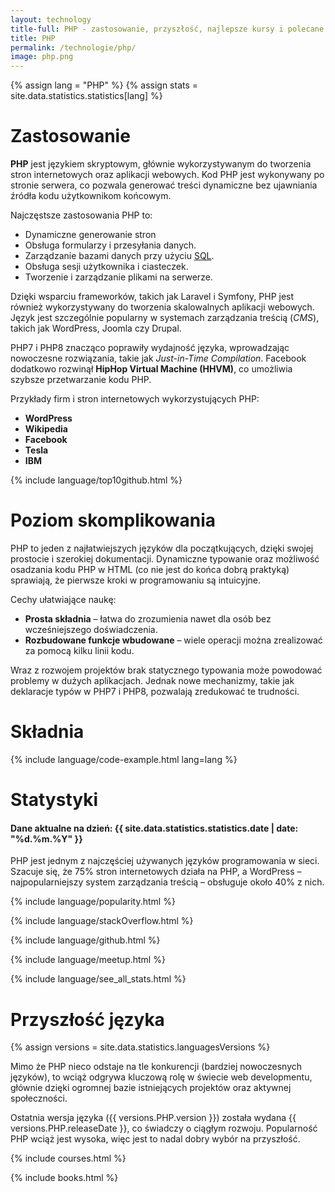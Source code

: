 ```yaml
---
layout: technology
title-full: PHP - zastosowanie, przyszłość, najlepsze kursy i polecane książki
title: PHP
permalink: /technologie/php/
image: php.png
---
```


{% assign lang = "PHP" %}
{% assign stats = site.data.statistics.statistics[lang] %}

# Zastosowanie

**PHP** jest językiem skryptowym, głównie wykorzystywanym do tworzenia stron internetowych oraz aplikacji webowych. 
Kod PHP jest wykonywany po stronie serwera, co pozwala generować treści dynamiczne bez ujawniania źródła kodu użytkownikom końcowym.

Najczęstsze zastosowania PHP to:
- Dynamiczne generowanie stron
- Obsługa formularzy i przesyłania danych.
- Zarządzanie bazami danych przy użyciu [SQL](/technologie/sql).
- Obsługa sesji użytkownika i ciasteczek.
- Tworzenie i zarządzanie plikami na serwerze.

Dzięki wsparciu frameworków, takich jak Laravel i Symfony, PHP jest również wykorzystywany do tworzenia skalowalnych aplikacji webowych. 
Język jest szczególnie popularny w systemach zarządzania treścią (*CMS*), takich jak WordPress, Joomla czy Drupal.

PHP7 i PHP8 znacząco poprawiły wydajność języka, wprowadzając nowoczesne rozwiązania, takie jak *Just-in-Time Compilation*. 
Facebook dodatkowo rozwinął **HipHop Virtual Machine (HHVM)**, co umożliwia szybsze przetwarzanie kodu PHP.

Przykłady firm i stron internetowych wykorzystujących PHP:
- **WordPress**
- **Wikipedia**
- **Facebook**
- **Tesla**
- **IBM**


{% include language/top10github.html %}

# Poziom skomplikowania

PHP to jeden z najłatwiejszych języków dla początkujących, dzięki swojej prostocie i szerokiej dokumentacji. Dynamiczne typowanie oraz możliwość osadzania kodu PHP w HTML (co nie jest do końca dobrą praktyką) sprawiają, że pierwsze kroki w programowaniu są intuicyjne.

Cechy ułatwiające naukę:
- **Prosta składnia** – łatwa do zrozumienia nawet dla osób bez wcześniejszego doświadczenia.
- **Rozbudowane funkcje wbudowane** – wiele operacji można zrealizować za pomocą kilku linii kodu.

Wraz z rozwojem projektów brak statycznego typowania może powodować problemy w dużych aplikacjach. Jednak nowe mechanizmy, takie jak deklaracje typów w PHP7 i PHP8, pozwalają zredukować te trudności.

# Składnia

{% include language/code-example.html lang=lang %}

# Statystyki

<h4>Dane aktualne na dzień: {{ site.data.statistics.statistics.date | date: "%d.%m.%Y" }}</h4>

PHP jest jednym z najczęściej używanych języków programowania w sieci. Szacuje się, że 75% stron internetowych działa na PHP, a WordPress – najpopularniejszy system zarządzania treścią – obsługuje około 40% z nich.

{% include language/popularity.html %}

{% include language/stackOverflow.html %}

{% include language/github.html %}

{% include language/meetup.html %}

{% include language/see_all_stats.html %}

# Przyszłość języka

{% assign versions = site.data.statistics.languagesVersions %}

Mimo że PHP nieco odstaje na tle konkurencji (bardziej nowoczesnych języków), to wciąż odgrywa kluczową rolę w świecie web developmentu, głównie dzięki ogromnej bazie istniejących projektów oraz aktywnej społeczności.

Ostatnia wersja języka ({{ versions.PHP.version }}) została wydana {{ versions.PHP.releaseDate }}, co świadczy o ciągłym rozwoju. Popularność PHP wciąż jest wysoka, więc jest to nadal dobry wybór na przyszłość.

{% include courses.html %}

{% include books.html %}
